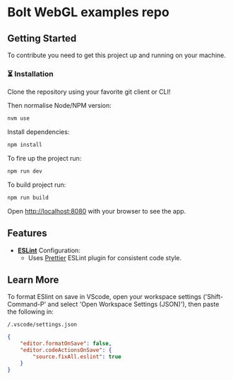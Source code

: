 # Bolt WebGL examples repo

## Getting Started

To contribute you need to get this project up and running on your machine.

### ⏳ Installation

Clone the repository using your favorite git client or CLI!

Then normalise Node/NPM version:

```bash
nvm use
```

Install dependencies:

```bash
npm install
```

To fire up the project run:

```bash
npm run dev
```

To build project run:

```bash
npm run build
```

Open [http://localhost:8080](http://localhost:8888) with your browser to see the
app.

## Features

-   **[ESLint](https://eslint.org/)** Configuration:
    -   Uses [Prettier](https://prettier.io/) ESLint plugin for consistent code
        style.

## Learn More

To format ESlint on save in VScode, open your workspace settings
('Shift-Command-P' and select 'Open Workspace Settings (JSON)'), then paste the
following in:

`/.vscode/settings.json`

```json
{
	"editor.formatOnSave": false,
	"editor.codeActionsOnSave": {
		"source.fixAll.eslint": true
	}
}
```
